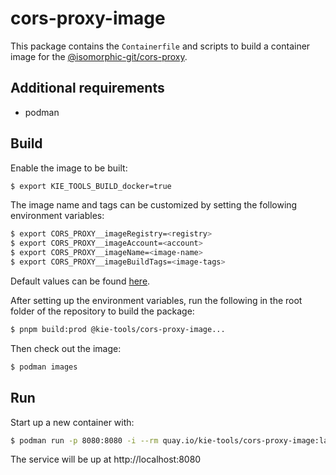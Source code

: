 # cors-proxy-image

This package contains the `Containerfile` and scripts to build a container image for the [@isomorphic-git/cors-proxy](https://github.com/isomorphic-git/cors-proxy).

## Additional requirements

- podman

## Build

Enable the image to be built:

```bash
$ export KIE_TOOLS_BUILD_docker=true
```

The image name and tags can be customized by setting the following environment variables:

```bash
$ export CORS_PROXY__imageRegistry=<registry>
$ export CORS_PROXY__imageAccount=<account>
$ export CORS_PROXY__imageName=<image-name>
$ export CORS_PROXY__imageBuildTags=<image-tags>
```

Default values can be found [here](../build-env/index.js).

After setting up the environment variables, run the following in the root folder of the repository to build the package:

```bash
$ pnpm build:prod @kie-tools/cors-proxy-image...
```

Then check out the image:

```bash
$ podman images
```

## Run

Start up a new container with:

```bash
$ podman run -p 8080:8080 -i --rm quay.io/kie-tools/cors-proxy-image:latest
```

The service will be up at http://localhost:8080
